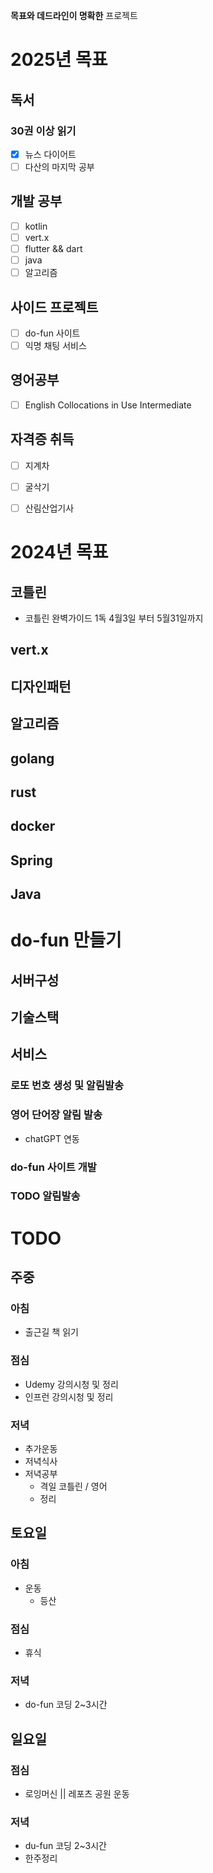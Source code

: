 **목표와 데드라인이 명확한** 프로젝트


# 2025년 목표

## 독서
### 30권 이상 읽기
- [x] 뉴스 다이어트
- [ ] 다산의 마지막 공부

## 개발 공부
- [ ] kotlin
- [ ] vert.x
- [ ] flutter && dart
- [ ] java
- [ ] 알고리즘

## 사이드 프로젝트
- [ ] do-fun 사이트
- [ ] 익명 채팅 서비스

## 영어공부
- [ ] English Collocations in Use Intermediate

## 자격증 취득
- [ ] 지계차
- [ ] 굴삭기
- [ ] 산림산업기사


# 2024년 목표
## 코틀린
* 코틀린 완벽가이드 1독 4월3일 부터 5월31일까지

## vert.x

## 디자인패턴

## 알고리즘

## golang

## rust

## docker

## Spring

## Java


# do-fun 만들기

## 서버구성

## 기술스택

## 서비스

### 로또 번호 생성 및 알림발송

### 영어 단어장 알림 발송
- chatGPT 연동

### do-fun 사이트 개발

### TODO 알림발송


# TODO

## 주중
### 아침
- 출근길 책 읽기

### 점심
* Udemy 강의시청 및 정리
* 인프런 강의시청 및 정리
### 저녁
- 추가운동
- 저녁식사
- 저녁공부
	- 격일 코틀린 / 영어
	- 정리

## 토요일
### 아침
- 운동
	- 등산 

### 점심
- 휴식
### 저녁
- do-fun 코딩 2~3시간

## 일요일

### 점심
- 로잉머신 || 레포츠 공원 운동
### 저녁
- du-fun 코딩 2~3시간
- 한주정리